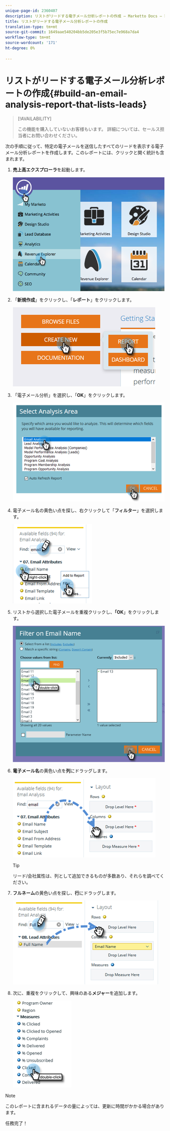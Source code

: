 ```yaml
---
unique-page-id: 2360407
description: リストがリードする電子メール分析レポートの作成 — Marketto Docs — 製品ドキュメント
title: リストがリードする電子メール分析レポートの作成
translation-type: tm+mt
source-git-commit: 1649aae540204bb5de205e3f5b75ec7e968a7da4
workflow-type: tm+mt
source-wordcount: '171'
ht-degree: 0%

---
```



# リストがリードする電子メール分析レポートの作成{#build-an-email-analysis-report-that-lists-leads}

>[!AVAILABILITY]
>
>この機能を購入していないお客様もいます。 詳細については、セールス担当者にお問い合わせください。

次の手順に従って、特定の電子メールを送信したすべてのリードを表示する電子メール分析レポートを作成します。このレポートには、クリックと開く統計も含まれます。

1. **売上高エクスプローラ**&#x200B;を起動します。

   ![](assets/report-that-lists-leads-1.png)

1. 「**新規作成**」をクリックし、「**レポート**」をクリックします。

   ![](assets/report-that-lists-leads-2.png)

1. 「電子メール分析」を選択し、「**OK**」をクリックします。

   ![](assets/report-that-lists-leads-3.png)

1. 電子メール名の黄色い点を探し、右クリックして「**フィルター**」を選択します。

   ![](assets/report-that-lists-leads-4.png)

1. リストから選択した電子メールを重複クリックし、**「OK**」をクリックします。

   ![](assets/report-that-lists-leads-5.png)

1. **電子メール名**&#x200B;の黄色い点を&#x200B;**列**&#x200B;にドラッグします。

   ![](assets/report-that-lists-leads-6.png)

   >[!TIP]
   >
   >リード/会社属性は、列として追加できるものが多数あり、それらを調べてください。

1. **フルネーム**&#x200B;の黄色い点を探し、**行**&#x200B;にドラッグします。

   ![](assets/report-that-lists-leads-7.png)

1. 次に、重複をクリックして、興味のある&#x200B;**メジャー**&#x200B;を追加します。

   ![](assets/report-that-lists-leads-8.png)

>[!NOTE]
>
>このレポートに含まれるデータの量によっては、更新に時間がかかる場合があります。

任務完了！
